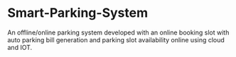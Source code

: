 # Smart-Parking-System
An offline/online parking system developed with an online booking slot with auto parking bill generation and parking slot availability online using cloud and IOT.
